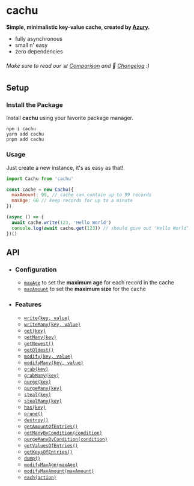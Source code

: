 # cachu

**Simple, minimalistic key-value cache, created by [Azury](https://azury.dev).**

- fully asynchronous
- small n' easy
- zero dependencies

###### Make sure to read our 📊 [Comparison](https://github.com/azurydev/cachu/blob/current/comparison.md) and 📃 [Changelog](https://github.com/azurydev/cachu/blob/current/changelog.md) :)

## Setup

### Install the Package

Install **cachu** using your favorite package manager.

```sh-session
npm i cachu
yarn add cachu
pnpm add cachu
```

### Usage

Just create a new instance, it's as easy as that!

```js
import Cachu from 'cachu'

const cache = new Cachu({
  maxAmount: 99, // cache can contain up to 99 records
  maxAge: 60 // keep records for up to a minute
})

(async () => {
  await cache.write(123, 'Hello World')
  console.log(await cache.get(123)) // should give out 'Hello World'
})()
```

## API

- ### Configuration

  - [`maxAge`](https://github.com/azurydev/cachu/blob/current/guide/configuration/maxAge) to set the **maximum age** for each record in the cache
  - [`maxAmount`](https://github.com/azurydev/cachu/blob/current/guide/configuration/maxAmount) to set the **maximum size** for the cache

- ### Features

  - [`write(key, value)`](https://github.com/azurydev/cachu/blob/current/guide/features/write.md)
  - [`writeMany(key, value)`](https://github.com/azurydev/cachu/blob/current/guide/features/writeMany.md)
  - [`get(key)`](https://github.com/azurydev/cachu/blob/current/guide/features/get.md)
  - [`getMany(key)`](https://github.com/azurydev/cachu/blob/current/guide/features/getMany.md)
  - [`getNewest()`](https://github.com/azurydev/cachu/blob/current/guide/features/getNewest.md)
  - [`getOldest()`](https://github.com/azurydev/cachu/blob/current/guide/features/getOldest.md)
  - [`modify(key, value)`](https://github.com/azurydev/cachu/blob/current/guide/features/modify.md)
  - [`modifyMany(key, value)`](https://github.com/azurydev/cachu/blob/current/guide/features/modifyMany.md)
  - [`grab(key)`](https://github.com/azurydev/cachu/blob/current/guide/features/grab.md)
  - [`grabMany(key)`](https://github.com/azurydev/cachu/blob/current/guide/features/grabMany.md)
  - [`purge(key)`](https://github.com/azurydev/cachu/blob/current/guide/features/purge.md)
  - [`purgeMany(key)`](https://github.com/azurydev/cachu/blob/current/guide/features/purgeMany.md)
  - [`steal(key)`](https://github.com/azurydev/cachu/blob/current/guide/features/steal.md)
  - [`stealMany(key)`](https://github.com/azurydev/cachu/blob/current/guide/features/stealMany.md)
  - [`has(key)`](https://github.com/azurydev/cachu/blob/current/guide/features/has.md)
  - [`prune()`](https://github.com/azurydev/cachu/blob/current/guide/features/prune.md)
  - [`destroy()`](https://github.com/azurydev/cachu/blob/current/guide/features/destroy.md)
  - [`getAmountOfEntries()`](https://github.com/azurydev/cachu/blob/current/guide/features/getAmountOfEntries.md)
  - [`getManyByCondition(condition)`](https://github.com/azurydev/cachu/blob/current/guide/features/getManyByCondition.md)
  - [`purgeManyByCondition(condition)`](https://github.com/azurydev/cachu/blob/current/guide/features/purgeManyByCondition.md)
  - [`getValuesOfEntries()`](https://github.com/azurydev/cachu/blob/current/guide/features/getValuesOfEntries.md)
  - [`getKeysOfEntries()`](https://github.com/azurydev/cachu/blob/current/guide/features/getKeysOfEntries.md)
  - [`dump()`](https://github.com/azurydev/cachu/blob/current/guide/features/dump.md)
  - [`modifyMaxAge(maxAge)`](https://github.com/azurydev/cachu/blob/current/guide/features/modifyMaxAge.md)
  - [`modifyMaxAmount(maxAmount)`](https://github.com/azurydev/cachu/blob/current/guide/features/modifyMaxAmount.md)
  - [`each(action)`](https://github.com/azurydev/cachu/blob/current/guide/features/each.md)
